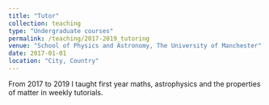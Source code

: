 ```yaml
---
title: "Tutor"
collection: teaching
type: "Undergraduate courses"
permalink: /teaching/2017-2019_tutoring
venue: "School of Physics and Astronomy, The University of Manchester"
date: 2017-01-01
location: "City, Country"
---
```


From 2017 to 2019 I taught first year maths, astrophysics and the properties of matter in weekly tutorials.

